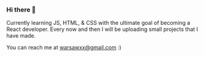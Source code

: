 ### Hi there 👋

Currently learning JS, HTML, & CSS with the ultimate goal of becoming a React developer. Every now and then I will be uploading small projects that I have made.

You can reach me at warsawxx@gmail.com :)

